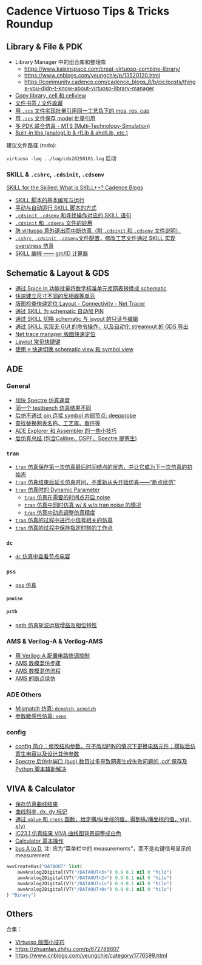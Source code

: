 # Cadence Virtuoso Tips & Tricks Roundup

## Library & File & PDK

- Library Manager 中的组合库和整理库
  - https://www.kaixinspace.com/creat-virtuoso-combine-library/
  - https://www.cnblogs.com/yeungchie/p/13520120.html
  - https://community.cadence.com/cadence_blogs_8/b/cic/posts/things-you-didn-t-know-about-virtuoso-library-manager
- [Copy library, cell 和 cellview](https://www.kaixinspace.com/virtuoso-copy/)
- [文件书签 / 文件收藏](https://www.xiaohongshu.com/user/profile/60bce751000000000101e227)
- [用 `.scs` 文件实现批量引用同一工艺角下的 mos, res, cap](https://zhuanlan.zhihu.com/p/588659964)
- [用 `.scs` 文件保存 model 批量引用](https://blog.csdn.net/qq_33599939/article/details/122505894#11scsmodel_19)
- [多 PDK 联合仿真 - MTS (Multi-Technology-Simulation)](https://zhuanlan.zhihu.com/p/1927021838178975825)
- [Built-in libs (analogLib & rfLib & ahdlLib, etc.)](built-in-libs.md)

建议文件路径 (todo):

`virtuoso -log ../log/cds20250101.log` 启动

### SKILL &  `.cshrc`, `.cdsinit`, `.cdsenv`

[SKILL for the Skilled: What is SKILL++? Cadence Blogs](https://community.cadence.com/cadence_blogs_8/b/cic/posts/skill-for-the-skilled-what-is-skill)

- [SKILL 脚本的基本编写与运行](https://www.zhihu.com/question/55715745/answer/3395432392)
- [手动与自动运行 SKILL 脚本的方式](https://www.xiaohongshu.com/user/profile/6345788e000000001802b944)
- [`.cdsinit`, `.cdsenv` 和寻找操作对应的 SKILL 语句](https://zhuanlan.zhihu.com/p/37215838)
- [`.cdsinit` 和 `.cdsenv` 文件的妙用](https://zhuanlan.zhihu.com/p/334782042)
- [防 virtuoso 意外退出而中断仿真（附 `.cdsinit` 和 `.cdsenv` 文件说明）](https://zhuanlan.zhihu.com/p/557858923)
- [ `.cshrc`, `.cdsinit`, `.cdsenv`文件配置，修改工艺文件通过 SKILL 实现 overstress 仿真](https://zhuanlan.zhihu.com/p/703004089)
- [SKILL 编程 —— gm/ID 计算器](https://zhuanlan.zhihu.com/p/665033979)

## Schematic & Layout & GDS

- [通过 Spice In 功能批量将数字标准单元库网表转换成 schematic](https://zhuanlan.zhihu.com/p/678951019)
- [快速建立尺寸不同的反相器等单元](https://blog.csdn.net/qq_40007892/article/details/119246219)
- [版图检查快速定位 Layout - Connectivity - Net Tracer](https://zhuanlan.zhihu.com/p/13366999517)
- [通过 SKILL 为 schematic 自动加 PIN](https://mp.weixin.qq.com/s/qxZB4m2CG69nmannkSiT5w)
- [通过 SKILL 切换 schematic 与 layout 的只读与编辑](https://www.xiaohongshu.com/user/profile/6345788e000000001802b944)
- [通过 SKILL 实现无 GUI 的命令操作，以及自动化 streamout 的 GDS 导出](https://zhuanlan.zhihu.com/p/6010155066)
- [Net trace manager 版图快速定位](https://zhuanlan.zhihu.com/p/13366999517)
- [Layout 常见快捷键](https://zhuanlan.zhihu.com/p/28770741048)
- [使用 <kbd>=</kbd> 快速切换 schematic view 和 symbol view](https://zhuanlan.zhihu.com/p/493405291)

## ADE

### General

- [加快 Spectre 仿真速度](https://zhuanlan.zhihu.com/p/677379106)
- [同一个 testbench 仿真结果不同](https://zhuanlan.zhihu.com/p/14460437849)
- [后仿不通过 pin 连接 symbol 内部节点: deepprobe](https://www.xiaohongshu.com/user/profile/60bce751000000000101e227)
- [查找替换网表名称、工艺库、器件等](https://blog.csdn.net/qq_33599939/article/details/122505894#16_171)
- [ADE Explorer 和 Assembler 的一些小技巧](https://zhuanlan.zhihu.com/p/372495688)
- [后仿真总结 (包含Calibre、DSPF、Spectre 提寄生)](https://zhuanlan.zhihu.com/p/6580714389)

### `tran`

- [`tran` 仿真保存第一次仿真最后时间结点的状态，并让它成为下一次仿真的初始态](https://zhuanlan.zhihu.com/p/24416542)
- [`tran` 仿真结束后延长仿真时间，不重新从头开始仿真——“断点续仿”](https://zhuanlan.zhihu.com/p/142714596)
- [`tran` 仿真时的 Dynamic Parameter](https://zhuanlan.zhihu.com/p/392505085)
  - [`tran` 仿真在需要的时间点开启 noise](https://zhuanlan.zhihu.com/p/9915953761)
  - [`tran` 仿真中同时仿真 w/ & w/o tran noise 的情况](isnoisy.md)
  - [`tran` 仿真中动态调整仿真精度](https://community.cadence.com/cadence_blogs_8/b/cic/posts/dynamically-changing-spectre-x-solver-settings)
- [`tran` 仿真的过程中进行小信号相关的仿真](https://zhuanlan.zhihu.com/p/344932538)
- [`tran` 仿真的过程中保存指定时刻的工作点](https://zhuanlan.zhihu.com/p/26505281718)


### `dc`

- [`dc` 仿真中查看节点电容](https://zhuanlan.zhihu.com/p/1895118676316909837)

### `pss`

- [pss 仿真](https://zhuanlan.zhihu.com/p/16816066025)

#### `pnoise`


#### `pstb`

- [pstb 仿真斩波运放增益及相位特性](https://zhuanlan.zhihu.com/p/683249779)

### AMS & Verilog-A & Verilog-AMS

- [用 Verilog-A 配置电路修调控制](https://zhuanlan.zhihu.com/p/460423786)
- [AMS 数模混仿步骤](https://zhuanlan.zhihu.com/p/683070031)
- [AMS 数模混仿流程](https://zhuanlan.zhihu.com/p/8280687951)
- [AMS 的断点续仿](https://zhuanlan.zhihu.com/p/1946303598406399756)

### ADE Others

- [Mismatch 仿真: `dcmatch`, `acmatch`](https://www.xiaohongshu.com/user/profile/60bce751000000000101e227)
- [参数敏感性仿真: `sens`](https://www.xiaohongshu.com/user/profile/60bce751000000000101e227)

### config

- [config 简介：修改结构参数，在不改动PIN的情况下更换电路元件；模拟后仿寄生电容以及设计其他参数](https://zhuanlan.zhihu.com/p/614286236)
- [Spectre 后仿中端口 (bus) 数目过多导致网表生成失败问题的 .cdf 保存及 Python 脚本辅助解决](https://zhuanlan.zhihu.com/p/9576555642)



## VIVA & Calculator

- [保存仿真曲线结果](https://zhuanlan.zhihu.com/p/662309243)
- [曲线斜率, dx, dy 标记](https://blog.csdn.net/qq_33599939/article/details/122505894#4_38)
- [通过 `value` 和 `cross` 函数，给定横/纵坐标的值，得到纵/横坐标的值，y(x), x(y)](https://zhuanlan.zhihu.com/p/10093779489)
- [IC23.1 仿真结果 VIVA 曲线图背景调整成白色](https://zhuanlan.zhihu.com/p/8242343475)
- [Calculator 基本操作](https://zhuanlan.zhihu.com/p/461911657)
- [bus A to D](https://zhuanlan.zhihu.com/p/607779887), 注: 应为“菜单栏中的 measurements”，而不是右键信号显示的 measurement

```lisp
awvCreateBus("DATAOUT" list(
    awvAnalog2Digital(VT("/DATAOUT<3>") 0.9 0.1 nil 0 "hilo") 
    awvAnalog2Digital(VT("/DATAOUT<2>") 0.9 0.1 nil 0 "hilo") 
    awvAnalog2Digital(VT("/DATAOUT<1>") 0.9 0.1 nil 0 "hilo") 
    awvAnalog2Digital(VT("/DATAOUT<0>") 0.9 0.1 nil 0 "hilo")
) "Binary")
```

## Others

合集：

- [Virtuoso 版图小技巧](https://www.kaixinspace.com/virtuoso-tips/)
- https://zhuanlan.zhihu.com/p/672788607
- https://www.cnblogs.com/yeungchie/category/1776599.html
